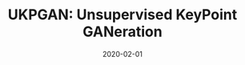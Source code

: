 ---
title: "UKPGAN: Unsupervised KeyPoint GANeration"
collection: publications
permalink: /publications/ukpgan
excerpt: 'in this work, we reckon keypoints under an information compression scheme to represent the whole object. Based on this, we propose UKPGAN, an unsupervised 3D keypoint detector where keypoints are detected so that they could reconstruct the original object shape. Two modules: GAN-based keypoint sparsity control and salient information distillation modules are proposed to locate those important keypoints. Extensive experiments show that our keypoints preserve the semantic information of objects and align well with human annotated part and keypoint labels.'
date: '2020-02-01'
venue: 'Preprint'
image: '/images/ukpgan.jpg'
arxiv: 'https://arxiv.org/abs/2011.11974'
weight: 80
citation: 'You, Y., Liu, W., Li, Y. L., Wang, W., & Lu, C. (2020). UKPGAN: Unsupervised KeyPoint GANeration. arXiv preprint arXiv:2011.11974.'
authors: 'Yang You, Wenhai Liu, Yong-Lu Li, Weiming Wang, Cewu Lu'
---